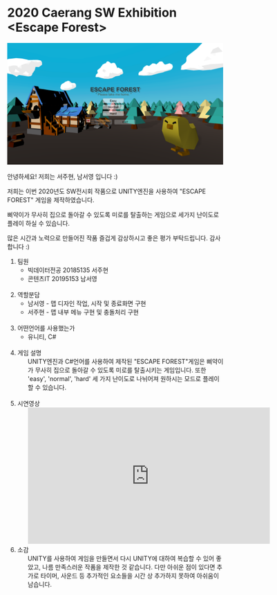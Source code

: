 # 2020 Caerang SW Exhibition &#60;Escape Forest&#62;

<img src="./image/start.PNG" width=500px>

안녕하세요! 저희는 서주현, 남서영 입니다 :)

저희는 이번 2020년도 SW전시회 작품으로 
UNITY엔진을 사용하여 "ESCAPE FOREST" 게임을 제작하였습니다.

삐약이가 무사히 집으로 돌아갈 수 있도록 미로를 탈출하는 게임으로 
세가지 난이도로 플레이 하실 수 있습니다.

많은 시간과 노력으로 만들어진 작품 즐겁게 감상하시고
좋은 평가 부탁드립니다. 감사합니다 :)

<ol>
  <li>팀원
    <ul>
      <li>빅데이터전공 20185135 서주현
      <li>콘텐츠IT 20195153 남서영</ul><br>
  <li>역할분담
    <ul>
      <li>남서영 - 맵 디자인 작업, 시작 및 종료화면 구현
      <li>서주현 - 맵 내부 메뉴 구현 및 충돌처리 구현<br><br>
    </ul>
  <li>어떤언어를 사용했는가
    <ul><li>유니티, C#</ul><br>
  <li>게임 설명
    <ul>UNITY엔진과 C#언어를 사용하여 제작된 "ESCAPE FOREST"게임은
 삐약이가 무사히 집으로 돌아갈 수 있도록 미로를 탈출시키는 게임입니다.
 또한 'easy', 'normal', 'hard' 세 가지 난이도로 나뉘어져 원하시는 모드로
      플레이 할 수 있습니다.</ul><br>
  <li>시연영상
    <ul>
      <iframe width="560" height="315" src="https://www.youtube.com/embed/IKkjOKICiMw" frameborder="0" allow="accelerometer; autoplay; clipboard-write; encrypted-media; gyroscope; picture-in-picture" allowfullscreen></iframe>
    </ul>
  <li>소감
    <ul>UNITY를 사용하여 게임을 만들면서 다시 UNITY에 대하여 복습할 수 있어 좋았고,
 나름 만족스러운 작품을 제작한 것 같습니다. 다만 아쉬운 점이 있다면 추가로 타이머, 사운드 등
      추가적인 요소들을 시간 상 추가하지 못하여 아쉬움이 남습니다.</ul>
</ol>
   
